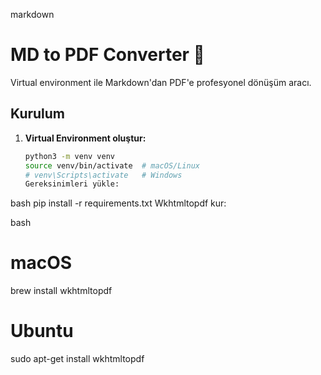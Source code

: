 markdown

# MD to PDF Converter 🚀

Virtual environment ile Markdown'dan PDF'e profesyonel dönüşüm aracı.

## Kurulum

1. **Virtual Environment oluştur:**
   ```bash
   python3 -m venv venv
   source venv/bin/activate  # macOS/Linux
   # venv\Scripts\activate   # Windows
   Gereksinimleri yükle:
   ```

bash
pip install -r requirements.txt
Wkhtmltopdf kur:

bash

# macOS

brew install wkhtmltopdf

# Ubuntu

sudo apt-get install wkhtmltopdf
